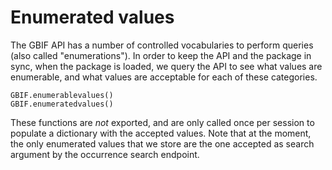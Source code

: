 # Enumerated values

The GBIF API has a number of controlled vocabularies to perform queries (also called "enumerations"). In order to keep the API and the package in sync, when the package is loaded, we query the API to see what values are enumerable, and what values are acceptable for each of these categories.

```@docs
GBIF.enumerablevalues()
GBIF.enumeratedvalues()
```

These functions are *not* exported, and are only called once per session to populate
a dictionary with the accepted values. Note that at the moment, the only enumerated values
that we store are the one accepted as search argument by the occurrence search endpoint.

